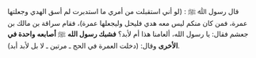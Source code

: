 قال رسول ﷲ ﷺ : (لو أني استقبلت من أمري ما استدبرت لم أسق الهدي وجعلتها عمرة، فمن كان منكم ليس معه هدي فليحل وليجعلها عمرة)، فقام سراقة بن مالك بن جعشم فقال: يا رسول الله، ألعامنا هذا أم لأبد؟ **فشبك رسول الله** ﷺ **أصابعه** **واحدة في الأخرى** وقال: (دخلت العمرة في الحج ـ مرتين ـ لا بل لأبد أبد).